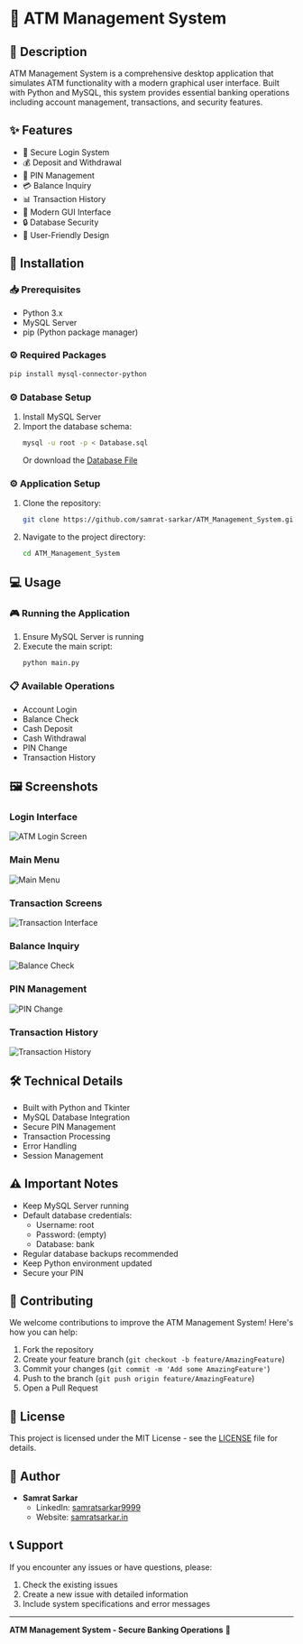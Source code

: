 # 🏦 ATM Management System

## 📝 Description
ATM Management System is a comprehensive desktop application that simulates ATM functionality with a modern graphical user interface. Built with Python and MySQL, this system provides essential banking operations including account management, transactions, and security features.

## ✨ Features
- 🔐 Secure Login System
- 💰 Deposit and Withdrawal
- 🔑 PIN Management
- 💳 Balance Inquiry
- 📊 Transaction History
- 🎨 Modern GUI Interface
- 🔒 Database Security
- 📱 User-Friendly Design

## 🚀 Installation

### 📥 Prerequisites
- Python 3.x
- MySQL Server
- pip (Python package manager)

### ⚙️ Required Packages
```bash
pip install mysql-connector-python
```

### ⚙️ Database Setup
1. Install MySQL Server
2. Import the database schema:
   ```bash
   mysql -u root -p < Database.sql
   ```
   Or download the [Database File](https://samrat-sarkar.github.io/ATM_Management_System/Database.sql)

### ⚙️ Application Setup
1. Clone the repository:
   ```bash
   git clone https://github.com/samrat-sarkar/ATM_Management_System.git
   ```

2. Navigate to the project directory:
   ```bash
   cd ATM_Management_System
   ```

## 💻 Usage

### 🎮 Running the Application
1. Ensure MySQL Server is running
2. Execute the main script:
   ```bash
   python main.py
   ```

### 📋 Available Operations
- Account Login
- Balance Check
- Cash Deposit
- Cash Withdrawal
- PIN Change
- Transaction History

## 🖼️ Screenshots
### Login Interface
![ATM Login Screen](https://samrat-sarkar.github.io/ATM_Management_System/screenshots/1.png)

### Main Menu
![Main Menu](https://samrat-sarkar.github.io/ATM_Management_System/screenshots/2.png)

### Transaction Screens
![Transaction Interface](https://samrat-sarkar.github.io/ATM_Management_System/screenshots/3.png)

### Balance Inquiry
![Balance Check](https://samrat-sarkar.github.io/ATM_Management_System/screenshots/4.png)

### PIN Management
![PIN Change](https://samrat-sarkar.github.io/ATM_Management_System/screenshots/5.png)

### Transaction History
![Transaction History](https://samrat-sarkar.github.io/ATM_Management_System/screenshots/6.png)

## 🛠️ Technical Details
- Built with Python and Tkinter
- MySQL Database Integration
- Secure PIN Management
- Transaction Processing
- Error Handling
- Session Management

## ⚠️ Important Notes
- Keep MySQL Server running
- Default database credentials:
  - Username: root
  - Password: (empty)
  - Database: bank
- Regular database backups recommended
- Keep Python environment updated
- Secure your PIN

## 🤝 Contributing
We welcome contributions to improve the ATM Management System! Here's how you can help:

1. Fork the repository
2. Create your feature branch (`git checkout -b feature/AmazingFeature`)
3. Commit your changes (`git commit -m 'Add some AmazingFeature'`)
4. Push to the branch (`git push origin feature/AmazingFeature`)
5. Open a Pull Request

## 📄 License
This project is licensed under the MIT License - see the [LICENSE](LICENSE) file for details.

## 👤 Author
- **Samrat Sarkar**
  - LinkedIn: [samratsarkar9999](https://www.linkedin.com/in/samratsarkar9999/)
  - Website: [samratsarkar.in](https://samratsarkar.in/)

## 📞 Support
If you encounter any issues or have questions, please:
1. Check the existing issues
2. Create a new issue with detailed information
3. Include system specifications and error messages

---

**ATM Management System - Secure Banking Operations** 🏦
